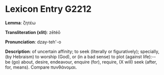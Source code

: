 # Lexicon Entry G2212

**Lemma**: ζητέω

**Transliteration (xlit)**: zētéō

**Pronunciation**: dzay-teh'-o

**Description**:
of uncertain affinity; to seek (literally or figuratively); specially, (by Hebraism) to worship (God), or (in a bad sense) to plot (against life):--be (go) about, desire, endeavour, enquire (for), require, (X will) seek (after, for, means). Compare πυνθάνομαι.
